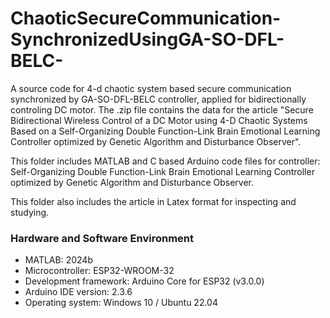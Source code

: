 # ChaoticSecureCommunication-SynchronizedUsingGA-SO-DFL-BELC-
A source code for 4-d chaotic system based secure communication synchronized by GA-SO-DFL-BELC controller, applied for bidirectionally controling DC motor.
The .zip file contains the data for the article "Secure Bidirectional Wireless Control of a DC Motor using 4-D Chaotic Systems Based on a Self-Organizing Double Function-Link Brain Emotional Learning Controller optimized by Genetic Algorithm and Disturbance Observer".

This folder includes MATLAB and C based Arduino code files for controller: Self-Organizing Double Function-Link Brain Emotional Learning Controller optimized by Genetic Algorithm and Disturbance Observer.

This folder also includes the article in Latex format for inspecting and studying.

### Hardware and Software Environment
- MATLAB: 2024b
- Microcontroller: ESP32-WROOM-32
- Development framework: Arduino Core for ESP32 (v3.0.0)
- Arduino IDE version: 2.3.6
- Operating system: Windows 10 / Ubuntu 22.04
